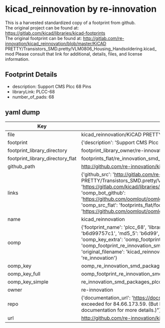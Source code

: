 # kicad_reinnovation by re-innovation  
This is a harvested standardized copy of a footprint from github.  
The original project can be found at:  
https://gitlab.com/kicad/libraries/kicad-footprints  
The original footprint can be found at:
http://gitlab.com/re-innovation/kicad_reinnovation/blob/master/KiCAD PRETTY/Transistors_SMD.pretty/VLM0806_Housing_Handsoldering.kicad_mod
Please consult that link for additional, details, files, and license information.  
## Footprint Details
* description: Support CMS Plcc 68 Pins  
* libraryLink: PLCC-68  
* number_of_pads: 68  
## yaml dump  
| Key | Value |  
| --- | --- |  
| file | kicad_reinnovation/KiCAD PRETTY/SMD_Packages.pretty/PLCC-68.kicad_mod |  
| footprint | {'description': 'Support CMS Plcc 68 Pins', 'libraryLink': 'PLCC-68', 'number_of_pads': 68} |  
| footprint_library_directory | footprint_library_owner/re-innovation_kicad_reinnovation |  
| footprint_library_directory_flat | footprints_flat/re_innovation_smd_packages_plcc_68/working |  
| github_path | http://github.com/re-innovation/kicad_reinnovation/blob/master/KiCAD PRETTY/SMD_Packages.pretty/PLCC-68.kicad_mod |  
| links | {'github_src': 'http://gitlab.com/re-innovation/kicad_reinnovation/blob/master/KiCAD PRETTY/Transistors_SMD.pretty/VLM0806_Housing_Handsoldering.kicad_mod', 'github_src_repo': 'https://gitlab.com/kicad/libraries/kicad-footprints', 'oomp_bot': 'footprints/re_innovation_smd_packages_plcc_68/working', 'oomp_bot_github': 'https://github.com/oomlout/oomlout_oomp_footprint_bot/tree/main/footprints/re_innovation_smd_packages_plcc_68/working', 'oomp_src_flat': 'footprints_flat/footprints_flat/re_innovation_smd_packages_plcc_68/working', 'oomp_src_flat_github': 'https://github.com/oomlout/oomlout_oomp_footprint_src/tree/main/footprints_flat/re_innovation_smd_packages_plcc_68/working'} |  
| name | kicad_reinnovation |  
| oomp | {'footprint_name': 'plcc_68', 'library_name': 'smd_packages', 'md5': 'b6d99757c161730ccf76cae34d422469', 'md5_10': 'b6d99757c1', 'md5_5': 'b6d99', 'md5_6': 'b6d997', 'oomp_key': 'oomp_re_innovation_smd_packages_plcc_68', 'oomp_key_extra': 'oomp_footprint_re_innovation_smd_packages_plcc_68', 'oomp_key_full': 'oomp_footprint_re_innovation_smd_packages_plcc_68_b6d997', 'oomp_key_simple': 're_innovation_smd_packages_plcc_68', 'original_filename': 'kicad_reinnovation/KiCAD PRETTY/SMD_Packages.pretty/PLCC-68.kicad_mod', 'owner_name': 're_innovation'} |  
| oomp_key | oomp_re_innovation_smd_packages_plcc_68 |  
| oomp_key_full | oomp_footprint_re_innovation_smd_packages_plcc_68 |  
| oomp_key_simple | re_innovation_smd_packages_plcc_68 |  
| owner | re-innovation |  
| repo | {'documentation_url': 'https://docs.github.com/rest/overview/resources-in-the-rest-api#rate-limiting', 'message': "API rate limit exceeded for 84.66.173.59. (But here's the good news: Authenticated requests get a higher rate limit. Check out the documentation for more details.)"} |  
| url | http://github.com/re-innovation/kicad_reinnovation |  

